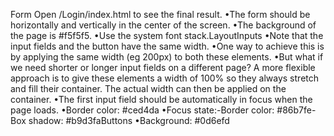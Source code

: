 Form
Open /Login/index.html to see the final result.
•The form should be horizontally and vertically in the center of the screen. 
•The background of the page is #f5f5f5.
•Use the system font stack.LayoutInputs
•Note that the input fields and the button have the same width. 
•One way to achieve this is by applying the same width (eg 200px) to both these elements. 
•But what if we need shorter or longer input fields on a different page? 
A more flexible approach is to give these elements a width of 100% so they always stretch and fill their container. The actual width can then be applied on the container. 
•The first input field should be automatically in focus when the page loads. 
•Border color: #ced4da
•Focus state:-Border color: #86b7fe-Box shadow: #b9d3faButtons
•Background: #0d6efd
